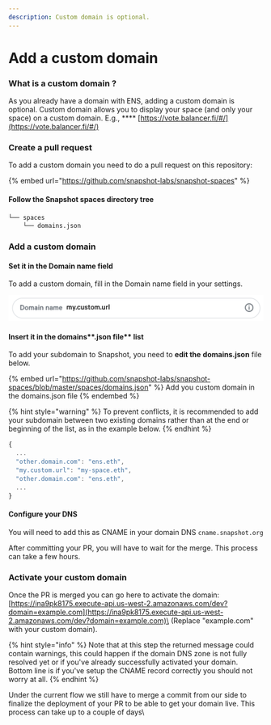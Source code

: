 ```yaml
---
description: Custom domain is optional.
---
```


# Add a custom domain

### What is a custom domain ?

As you already have a domain with ENS, adding a custom domain is optional. Custom domain allows you to display your space (and only your space) on a custom domain. E.g., **** [https://vote.balancer.fi/#/](https://vote.balancer.fi/#/)

### Create a pull request

To add a custom domain you need to do a pull request on this repository:

{% embed url="https://github.com/snapshot-labs/snapshot-spaces" %}

#### Follow the Snapshot spaces directory tree

```bash
└── spaces
    └── domains.json
```

### Add a custom domain

#### Set it in the Domain name field

To add a custom domain, fill in the Domain name field in your settings.

![Domain name field in Snapshot settings.](../.gitbook/assets/capture-de-cran-2020-12-30-a-09.34.49.png)

#### Insert it in the domains**.json file** list

To add your subdomain to Snapshot, you need to **edit the** **domains.json** file below.

{% embed url="https://github.com/snapshot-labs/snapshot-spaces/blob/master/spaces/domains.json" %}
Add you custom domain in the domains.json file
{% endembed %}

{% hint style="warning" %}
To prevent conflicts, it is recommended to add your subdomain between two existing domains rather than at the end or beginning of the list, as in the example below.
{% endhint %}

```javascript
{
  ...
  "other.domain.com": "ens.eth",
  "my.custom.url": "my-space.eth",
  "other.domain.com": "ens.eth",
  ...
}
```

#### Configure your DNS&#x20;

You will need to add this as CNAME in your domain DNS `cname.snapshot.org`

After committing your PR, you will have to wait for the merge. This process can take a few hours.

### Activate your custom domain

Once the PR is merged you can go here to activate the domain:\
[https://ina9pk8175.execute-api.us-west-2.amazonaws.com/dev?domain=example.com](https://ina9pk8175.execute-api.us-west-2.amazonaws.com/dev?domain=example.com)\
(Replace "example.com" with your custom domain).&#x20;

{% hint style="info" %}
Note that at this step the returned message could contain warnings, this could happen if the domain DNS zone is not fully resolved yet or if you've already successfully activated your domain. Bottom line is if you've setup the CNAME record correctly you should not worry at all.
{% endhint %}

Under the current flow we still have to merge a commit from our side to finalize the deployment of your PR to be able to get your domain live. This process can take up to a couple of days\
